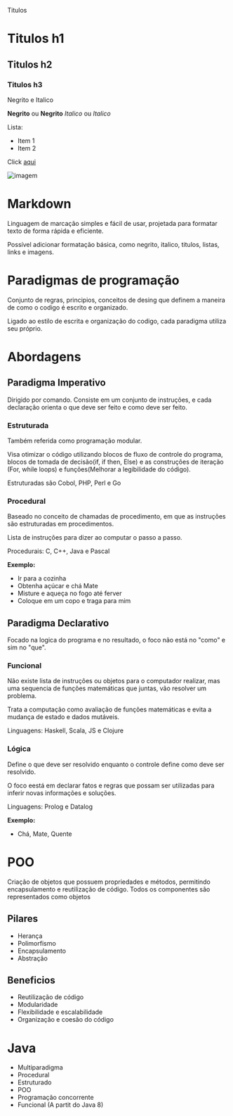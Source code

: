 Titulos

# Titulos h1
## Titulos h2
### Titulos h3

Negrito e Italico

**Negrito** ou __Negrito__ 
 *Italico* ou _Italico_

Lista:

* Item 1
* Item 2

Click [aqui](https://github.com/raultorresn/poo-terceiro-periodo-turma-a)

![imagem](https://encrypted-tbn0.gstatic.com/images?q=tbn:ANd9GcQWDRCXMh5bKELf5MNY0WiPQWrAiwehpLK4kg&s)

# Markdown

Linguagem de marcação simples e fácil de usar, projetada para formatar texto de forma rápida e eficiente.

Possível adicionar formatação básica, como negrito, italico, titulos, listas, links e imagens.

# Paradigmas de programação

Conjunto de regras, principios, conceitos de desing que definem a maneira de como o codigo é escrito e organizado.

Ligado ao estilo de escrita e organização do codigo, cada paradigma utiliza seu próprio.

# Abordagens

## Paradigma Imperativo

Dirigido por comando. Consiste em um conjunto de instruções, e cada declaração orienta o que deve ser feito e como deve ser feito.

### Estruturada

Também referida como programação modular.

Visa otimizar o código utilizando blocos de fluxo de controle do programa, blocos de tomada de decisão(if, if then, Else) e as construções de iteração (For, while loops) e funções(Melhorar a legibilidade do código).

Estruturadas são Cobol, PHP, Perl e Go

### Procedural

Baseado no conceito de chamadas de procedimento, em que as instruções são estruturadas em procedimentos.

Lista de instruções para dizer ao computar o passo a passo.

Procedurais: C, C++, Java e Pascal

**Exemplo:**

* Ir para a cozinha
* Obtenha açúcar e chá Mate
* Misture e aqueça no fogo até ferver
* Coloque em um copo e traga para mim

## Paradigma Declarativo

Focado na logica do programa e no resultado, o foco não está no "como" e sim no "que".

### Funcional

Não existe lista de instruções ou objetos para o computador realizar, mas uma sequencia de funções matemáticas que juntas, vão resolver um problema.

Trata a computação como avaliação de funções matemáticas e evita a mudança de estado e dados mutáveis.

Linguagens: Haskell, Scala, JS e Clojure

### Lógica

Define  o que deve ser resolvido enquanto o controle define como deve ser resolvido.

O foco eestá em declarar fatos e regras que possam ser utilizadas para inferir novas informações e soluções.

Linguagens: Prolog e Datalog

**Exemplo:**

* Chá, Mate, Quente

# POO

Criação de objetos que possuem propriedades e métodos, permitindo encapsulamento e reutilização de código. Todos os componentes são representados como objetos

## Pilares

* Herança
* Polimorfismo
* Encapsulamento
* Abstração

## Beneficios

* Reutilização de código
* Modularidade
* Flexibilidade e escalabilidade
* Organização e coesão do código

# Java

* Multiparadigma
* Procedural
* Estruturado
* POO
* Programação concorrente
* Funcional (A partit do Java 8)